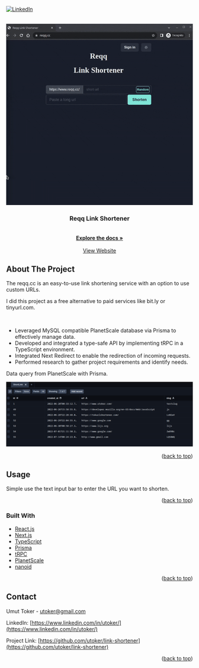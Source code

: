 <div id="top"></div>

[![LinkedIn][linkedin-shield]](https://www.linkedin.com/in/utoker/)

<!-- PROJECT LOGO -->
<br />
<div align="center">
  <a href="https://github.com/utoker/link-shortener">
    <img src="src/public/reqq.gif" alt="Logo">
  </a>

<h3 align="center">Reqq Link Shortener</h3>
    <br />
    <a href="https://github.com/utoker/link-shortener/tree/main/src"><strong>Explore the docs »</strong></a>
    <br />
    <br />
    <a href="https://www.reqq.cc/">View Website</a>
</div>

## About The Project

The reqq.cc is an easy-to-use link shortening service with an option to use custom URLs.

I did this project as a free alternative to paid services like bit.ly or tinyurl.com.

<br />
<ul>
    <li>Leveraged MySQL compatible PlanetScale database via Prisma to effectively manage data.</li>
    <li>Developed and integrated a type-safe API by implementing tRPC in a TypeScript environment.</li>
    <li>Integrated Next Redirect to enable the redirection of incoming requests.</li>
    <li>Performed research to gather project requirements and identify needs.</li>
</ul>
<p>
Data query from PlanetScale with Prisma.
<p/>
<div> 
<img src="src/public/prisma-studio.png" alt="diagram" width='520' heigh='362' > 
<!-- <img src="src/images/screenshot2.png" alt="diagram2" width='262' heigh='262'> -->

<div/>

<!-- [![Product Name Screen Shot][product-screenshot]](https://example.com)-->

<p align="right">(<a href="#top">back to top</a>)</p>

<!-- GETTING STARTED -->

## Usage

Simple use the text input bar to enter the URL you want to shorten.

<p align="right">(<a href="#top">back to top</a>)</p>

### Built With

- [React.js](https://reactjs.org/)
- [Next.js](http://nextjs.org/)
- [TypeScript](https://www.typescriptlang.org/)
- [Prisma](https://www.prisma.io/)
- [tRPC](https://tRPC.io/)
- [PlanetScale](https://www.planetscale.com/)
- [nanoid](https://www.npmjs.com/package/nanoid)
<p align="right">(<a href="#top">back to top</a>)</p>

## Contact

Umut Toker - utoker@gmail.com

LinkedIn: [https://www.linkedin.com/in/utoker/](https://www.linkedin.com/in/utoker/)

Project Link: [https://github.com/utoker/link-shortener](https://github.com/utoker/link-shortener)

<p align="right">(<a href="#top">back to top</a>)</p>

<!-- MARKDOWN LINKS & IMAGES -->
<!-- https://www.markdownguide.org/basic-syntax/#reference-style-links -->

[linkedin-shield]: https://img.shields.io/badge/-LinkedIn-black.svg?style=for-the-badge&logo=linkedin&colorB=555
[linkedin-url]: https://linkedin.com/in/linkedin_username
[product-screenshot]: src/public/card.png
